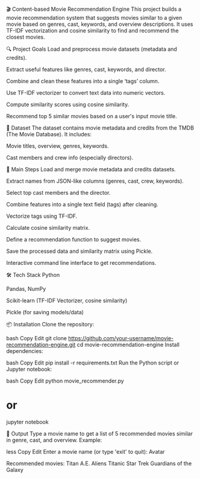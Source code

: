 🎬 Content-based Movie Recommendation Engine
This project builds a movie recommendation system that suggests movies similar to a given movie based on genres, cast, keywords, and overview descriptions. It uses TF-IDF vectorization and cosine similarity to find and recommend the closest movies.




🔍 Project Goals
Load and preprocess movie datasets (metadata and credits).

Extract useful features like genres, cast, keywords, and director.

Combine and clean these features into a single ‘tags’ column.

Use TF-IDF vectorizer to convert text data into numeric vectors.

Compute similarity scores using cosine similarity.

Recommend top 5 similar movies based on a user's input movie title.




📂 Dataset
The dataset contains movie metadata and credits from the TMDB (The Movie Database). It includes:

Movie titles, overview, genres, keywords.

Cast members and crew info (especially directors).




🚀 Main Steps
Load and merge movie metadata and credits datasets.

Extract names from JSON-like columns (genres, cast, crew, keywords).

Select top cast members and the director.

Combine features into a single text field (tags) after cleaning.

Vectorize tags using TF-IDF.

Calculate cosine similarity matrix.

Define a recommendation function to suggest movies.

Save the processed data and similarity matrix using Pickle.

Interactive command line interface to get recommendations.



🛠️ Tech Stack
Python

Pandas, NumPy

Scikit-learn (TF-IDF Vectorizer, cosine similarity)

Pickle (for saving models/data)


📦 Installation
Clone the repository:

bash
Copy
Edit
git clone https://github.com/your-username/movie-recommendation-engine.git
cd movie-recommendation-engine
Install dependencies:

bash
Copy
Edit
pip install -r requirements.txt
Run the Python script or Jupyter notebook:

bash
Copy
Edit
python movie_recommender.py
# or
jupyter notebook


📌 Output
Type a movie name to get a list of 5 recommended movies similar in genre, cast, and overview.
Example:

less
Copy
Edit
Enter a movie name (or type 'exit' to quit): Avatar

Recommended movies:
Titan A.E.
Aliens
Titanic
Star Trek
Guardians of the Galaxy
